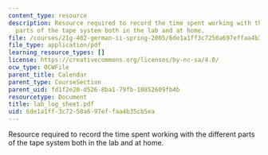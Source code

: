 ```yaml
---
content_type: resource
description: Resource required to record the time spent working with the different
  parts of the tape system both in the lab and at home.
file: /courses/21g-402-german-ii-spring-2005/6de1a1ff3c7250a697effaa4b35cb5ea_lab_log_sheet.pdf
file_type: application/pdf
learning_resource_types: []
license: https://creativecommons.org/licenses/by-nc-sa/4.0/
ocw_type: OCWFile
parent_title: Calendar
parent_type: CourseSection
parent_uid: fd1f2e20-d526-8ba1-79fb-10852609fb4b
resourcetype: Document
title: lab_log_sheet.pdf
uid: 6de1a1ff-3c72-50a6-97ef-faa4b35cb5ea
---
```

Resource required to record the time spent working with the different parts of the tape system both in the lab and at home.